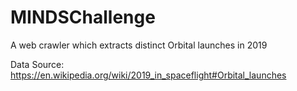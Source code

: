 # MINDSChallenge
A web crawler which extracts distinct Orbital launches in 2019

Data Source: https://en.wikipedia.org/wiki/2019_in_spaceflight#Orbital_launches
